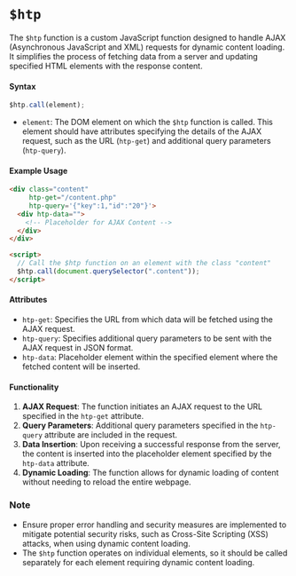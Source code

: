 # `$htp` 

The `$htp` function is a custom JavaScript function designed to handle AJAX (Asynchronous JavaScript and XML) requests for dynamic content loading. It simplifies the process of fetching data from a server and updating specified HTML elements with the response content.

#### Syntax

```javascript
$htp.call(element);
```

- `element`: The DOM element on which the `$htp` function is called. This element should have attributes specifying the details of the AJAX request, such as the URL (`htp-get`) and additional query parameters (`htp-query`).

#### Example Usage

```html
<div class="content"
     htp-get="/content.php"
     htp-query='{"key":1,"id":"20"}'>
  <div htp-data="">
    <!-- Placeholder for AJAX Content -->
  </div>
</div>

<script>
  // Call the $htp function on an element with the class "content"
  $htp.call(document.querySelector(".content"));
</script>
```

#### Attributes

- `htp-get`: Specifies the URL from which data will be fetched using the AJAX request.
- `htp-query`: Specifies additional query parameters to be sent with the AJAX request in JSON format.
- `htp-data`: Placeholder element within the specified element where the fetched content will be inserted.

#### Functionality

1. **AJAX Request**: The function initiates an AJAX request to the URL specified in the `htp-get` attribute.
2. **Query Parameters**: Additional query parameters specified in the `htp-query` attribute are included in the request.
3. **Data Insertion**: Upon receiving a successful response from the server, the content is inserted into the placeholder element specified by the `htp-data` attribute.
4. **Dynamic Loading**: The function allows for dynamic loading of content without needing to reload the entire webpage.

### Note

- Ensure proper error handling and security measures are implemented to mitigate potential security risks, such as Cross-Site Scripting (XSS) attacks, when using dynamic content loading.
- The `$htp` function operates on individual elements, so it should be called separately for each element requiring dynamic content loading.
